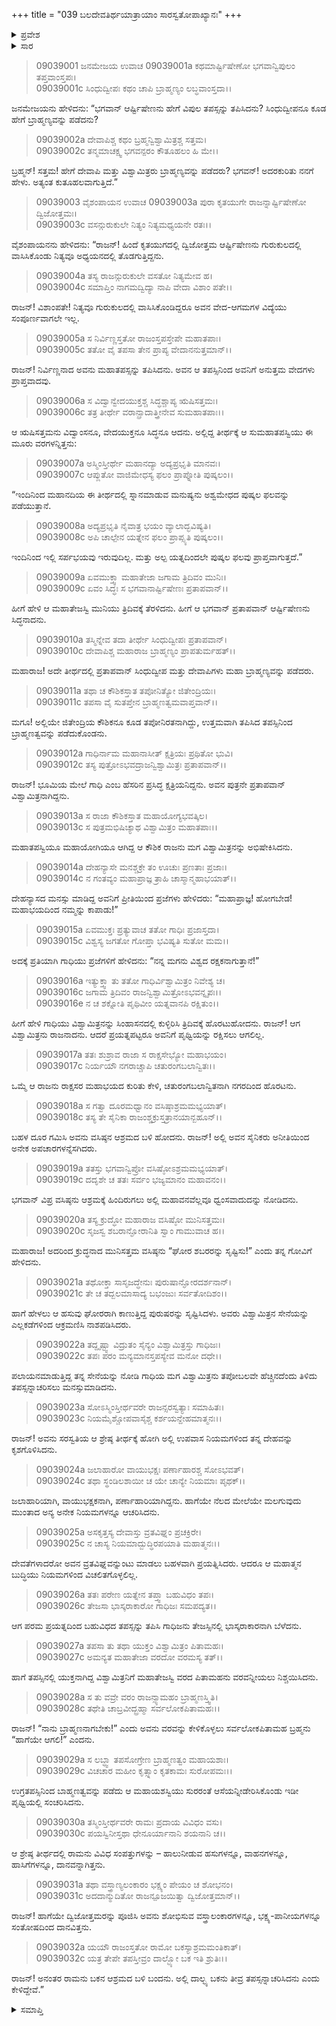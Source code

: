 +++
title = "039 ಬಲದೇವತಿರ್ಥಯಾತ್ರಾಯಾಂ ಸಾರಸ್ವತೋಪಾಖ್ಯಾನಃ"
+++

<details><summary>ಪ್ರವೇಶ</summary>


।।   ಓಂ ಓಂ ನಮೋ ನಾರಾಯಣಾಯ।।   ಶ್ರೀ ವೇದವ್ಯಾಸಾಯ ನಮಃ ।।

ಶ್ರೀ ಕೃಷ್ಣದ್ವೈಪಾಯನ ವೇದವ್ಯಾಸ ವಿರಚಿತ  

**ಶ್ರೀ ಮಹಾಭಾರತ**

**ಶಲ್ಯ ಪರ್ವ**

**ಸಾರಸ್ವತ ಪರ್ವ**

**ಅಧ್ಯಾಯ 39**

</details>

<details><summary>ಸಾರ</summary>

ಸಿಂಧುದ್ವೀಪದಲ್ಲಿ ಆರ್ಷ್ಟಿಷೇಣನು ಸಿದ್ಧನಾದ ಕಥೆ (1-9). ಬ್ರಹ್ಮಯೋನಿಯಲ್ಲಿ ವಿಶ್ವಾಮಿತ್ರನಿಗೆ ಬ್ರಾಹ್ಮಣತ್ವ ಪ್ರಾಪ್ತಿ (10-32).


</details>


> 09039001 ಜನಮೇಜಯ ಉವಾಚ
09039001a ಕಥಮಾರ್ಷ್ಟಿಷೇಣೋ ಭಗವಾನ್ವಿಪುಲಂ ತಪ್ತವಾಂಸ್ತಪಃ।   
09039001c ಸಿಂಧುದ್ವೀಪಃ ಕಥಂ ಚಾಪಿ ಬ್ರಾಹ್ಮಣ್ಯಂ ಲಬ್ಧವಾಂಸ್ತದಾ।।

ಜನಮೇಜಯನು ಹೇಳಿದನು: “ಭಗವಾನ್ ಆರ್ಷ್ಟಿಷೇಣನು ಹೇಗೆ ವಿಪುಲ ತಪಸ್ಸನ್ನು ತಪಿಸಿದನು? ಸಿಂಧುದ್ವೀಪನೂ ಕೂಡ ಹೇಗೆ ಬ್ರಾಹ್ಮಣ್ಯವನ್ನು ಪಡೆದನು?

> 09039002a ದೇವಾಪಿಶ್ಚ ಕಥಂ ಬ್ರಹ್ಮನ್ವಿಶ್ವಾಮಿತ್ರಶ್ಚ ಸತ್ತಮ।   
09039002c ತನ್ಮಮಾಚಕ್ಷ್ವ ಭಗವನ್ಪರಂ ಕೌತೂಹಲಂ ಹಿ ಮೇ।।

ಬ್ರಹ್ಮನ್! ಸತ್ತಮ! ಹೇಗೆ ದೇವಾಪಿ ಮತ್ತು ವಿಶ್ವಾಮಿತ್ರರು ಬ್ರಾಹ್ಮಣ್ಯವನ್ನು ಪಡೆದರು? ಭಗವನ್! ಅದರಕುರಿತು ನನಗೆ ಹೇಳು. ಅತ್ಯಂತ ಕುತೂಹಲವಾಗುತ್ತಿದೆ.”

> 09039003 ವೈಶಂಪಾಯನ ಉವಾಚ
09039003a ಪುರಾ ಕೃತಯುಗೇ ರಾಜನ್ನಾರ್ಷ್ಟಿಷೇಣೋ ದ್ವಿಜೋತ್ತಮಃ।   
09039003c ವಸನ್ಗುರುಕುಲೇ ನಿತ್ಯಂ ನಿತ್ಯಮಧ್ಯಯನೇ ರತಃ।।

ವೈಶಂಪಾಯನನು ಹೇಳಿದನು: “ರಾಜನ್! ಹಿಂದೆ ಕೃತಯುಗದಲ್ಲಿ ದ್ವಿಜೋತ್ತಮ ಆರ್ಷ್ಟಿಷೇಣನು ಗುರುಕುಲದಲ್ಲಿ ವಾಸಿಸಿಕೊಂಡು ನಿತ್ಯವೂ ಅಧ್ಯಯನದಲ್ಲಿ ತೊಡಗುತ್ತಿದ್ದನು.

> 09039004a ತಸ್ಯ ರಾಜನ್ಗುರುಕುಲೇ ವಸತೋ ನಿತ್ಯಮೇವ ಹ।   
09039004c ಸಮಾಪ್ತಿಂ ನಾಗಮದ್ವಿದ್ಯಾ ನಾಪಿ ವೇದಾ ವಿಶಾಂ ಪತೇ।।

ರಾಜನ್! ವಿಶಾಂಪತೇ! ನಿತ್ಯವೂ ಗುರುಕುಲದಲ್ಲಿ ವಾಸಿಸಿಕೊಂಡಿದ್ದರೂ ಅವನ ವೇದ-ಆಗಮಗಳ ವಿದ್ಯೆಯು ಸಂಪೂರ್ಣವಾಗಲೇ ಇಲ್ಲ.

> 09039005a ಸ ನಿರ್ವಿಣ್ಣಸ್ತತೋ ರಾಜಂಸ್ತಪಸ್ತೇಪೇ ಮಹಾತಪಾಃ।   
09039005c ತತೋ ವೈ ತಪಸಾ ತೇನ ಪ್ರಾಪ್ಯ ವೇದಾನನುತ್ತಮಾನ್।।

ರಾಜನ್! ನಿರ್ವಿಣ್ಣನಾದ ಅವನು ಮಹಾತಪಸ್ಸನ್ನು ತಪಿಸಿದನು. ಅವನ ಆ ತಪಸ್ಸಿನಿಂದ ಅವನಿಗೆ ಅನುತ್ತಮ ವೇದಗಳು ಪ್ರಾಪ್ತವಾದವು.

> 09039006a ಸ ವಿದ್ವಾನ್ವೇದಯುಕ್ತಶ್ಚ ಸಿದ್ಧಶ್ಚಾಪ್ಯ ಋಷಿಸತ್ತಮಃ।   
09039006c ತತ್ರ ತೀರ್ಥೇ ವರಾನ್ಪ್ರಾದಾತ್ತ್ರೀನೇವ ಸುಮಹಾತಪಾಃ।।

ಆ ಋಷಿಸತ್ತಮನು ವಿದ್ವಾಂಸನೂ, ವೇದಯುಕ್ತನೂ ಸಿದ್ಧನೂ ಆದನು. ಅಲ್ಲಿದ್ದ ತೀರ್ಥಕ್ಕೆ ಆ ಸುಮಹಾತಪಸ್ವಿಯು ಈ ಮೂರು ವರಗಳನ್ನಿತ್ತನು:

> 09039007a ಅಸ್ಮಿಂಸ್ತೀರ್ಥೇ ಮಹಾನದ್ಯಾ ಅದ್ಯಪ್ರಭೃತಿ ಮಾನವಃ।   
09039007c ಆಪ್ಲುತೋ ವಾಜಿಮೇಧಸ್ಯ ಫಲಂ ಪ್ರಾಪ್ನೋತಿ ಪುಷ್ಕಲಂ।।

“ಇಂದಿನಿಂದ ಮಹಾನದಿಯ ಈ ತೀರ್ಥದಲ್ಲಿ ಸ್ನಾನಮಾಡುವ ಮನುಷ್ಯನು ಅಶ್ವಮೇಧದ ಪುಷ್ಕಲ ಫಲವನ್ನು ಪಡೆಯುತ್ತಾನೆ.

> 09039008a ಅದ್ಯಪ್ರಭೃತಿ ನೈವಾತ್ರ ಭಯಂ ವ್ಯಾಲಾದ್ಭವಿಷ್ಯತಿ।   
09039008c ಅಪಿ ಚಾಲ್ಪೇನ ಯತ್ನೇನ ಫಲಂ ಪ್ರಾಪ್ಸ್ಯತಿ ಪುಷ್ಕಲಂ।।

ಇಂದಿನಿಂದ ಇಲ್ಲಿ ಸರ್ಪಭಯವು ಇರುವುದಿಲ್ಲ. ಮತ್ತು ಅಲ್ಪ ಯತ್ನದಿಂದಲೇ ಪುಷ್ಕಲ ಫಲವು ಪ್ರಾಪ್ತವಾಗುತ್ತದೆ.”

> 09039009a ಏವಮುಕ್ತ್ವಾ ಮಹಾತೇಜಾ ಜಗಾಮ ತ್ರಿದಿವಂ ಮುನಿಃ।   
09039009c ಏವಂ ಸಿದ್ಧಃ ಸ ಭಗವಾನಾರ್ಷ್ಟಿಷೇಣಃ ಪ್ರತಾಪವಾನ್।।

ಹೀಗೆ ಹೇಳಿ ಆ ಮಹಾತೇಜಸ್ವಿ ಮುನಿಯು ತ್ರಿದಿವಕ್ಕೆ ತೆರಳಿದನು. ಹೀಗೆ ಆ ಭಗವಾನ್ ಪ್ರತಾಪವಾನ್ ಆರ್ಷ್ಟಿಷೇಣನು ಸಿದ್ಧನಾದನು.

> 09039010a ತಸ್ಮಿನ್ನೇವ ತದಾ ತೀರ್ಥೇ ಸಿಂಧುದ್ವೀಪಃ ಪ್ರತಾಪವಾನ್।   
09039010c ದೇವಾಪಿಶ್ಚ ಮಹಾರಾಜ ಬ್ರಾಹ್ಮಣ್ಯಂ ಪ್ರಾಪತುರ್ಮಹತ್।।

ಮಹಾರಾಜ! ಅದೇ ತೀರ್ಥದಲ್ಲಿ ಪ್ರತಾಪವಾನ್ ಸಿಂಧುದ್ವೀಪ ಮತ್ತು ದೇವಾಪಿಗಳು ಮಹಾ ಬ್ರಾಹ್ಮಣ್ಯವನ್ನು ಪಡೆದರು.

> 09039011a ತಥಾ ಚ ಕೌಶಿಕಸ್ತಾತ ತಪೋನಿತ್ಯೋ ಜಿತೇಂದ್ರಿಯಃ।   
09039011c ತಪಸಾ ವೈ ಸುತಪ್ತೇನ ಬ್ರಾಹ್ಮಣತ್ವಮವಾಪ್ತವಾನ್।।

ಮಗೂ! ಅಲ್ಲಿಯೇ ಜಿತೇಂದ್ರಿಯ ಕೌಶಿಕನೂ ಕೂಡ ತಪೋನಿರತನಾಗಿದ್ದು, ಉತ್ತಮವಾಗಿ ತಪಿಸಿದ ತಪಸ್ಸಿನಿಂದ ಬ್ರಾಹ್ಮಣತ್ವವನ್ನು ಪಡೆದುಕೊಂಡನು.

> 09039012a ಗಾಧಿರ್ನಾಮ ಮಹಾನಾಸೀತ್ ಕ್ಷತ್ರಿಯಃ ಪ್ರಥಿತೋ ಭುವಿ।   
09039012c ತಸ್ಯ ಪುತ್ರೋಽಭವದ್ರಾಜನ್ವಿಶ್ವಾಮಿತ್ರಃ ಪ್ರತಾಪವಾನ್।।

ರಾಜನ್! ಭೂಮಿಯ ಮೇಲೆ ಗಾಧಿ ಎಂಬ ಹೆಸರಿನ ಪ್ರಸಿದ್ಧ ಕ್ಷತ್ರಿಯನಿದ್ದನು. ಅವನ ಪುತ್ರನೇ ಪ್ರತಾಪವಾನ್ ವಿಶ್ವಾಮಿತ್ರನಾಗಿದ್ದನು.

> 09039013a ಸ ರಾಜಾ ಕೌಶಿಕಸ್ತಾತ ಮಹಾಯೋಗ್ಯಭವತ್ಕಿಲ।   
09039013c ಸ ಪುತ್ರಮಭಿಷಿಚ್ಯಾಥ ವಿಶ್ವಾಮಿತ್ರಂ ಮಹಾತಪಾಃ।।

ಮಹಾತಪಸ್ವಿಯೂ ಮಹಾಯೋಗಿಯೂ ಆಗಿದ್ದ ಆ ಕೌಶಿಕ ರಾಜನು ಮಗ ವಿಶ್ವಾಮಿತ್ರನನ್ನು ಅಭಿಷೇಕಿಸಿದನು.

> 09039014a ದೇಹನ್ಯಾಸೇ ಮನಶ್ಚಕ್ರೇ ತಂ ಊಚುಃ ಪ್ರಣತಾಃ ಪ್ರಜಾಃ।   
09039014c ನ ಗಂತವ್ಯಂ ಮಹಾಪ್ರಾಜ್ಞ ತ್ರಾಹಿ ಚಾಸ್ಮಾನ್ಮಹಾಭಯಾತ್।।

ದೇಹನ್ಯಾಸದ ಮನಸ್ಸು ಮಾಡಿದ್ದ ಅವನಿಗೆ ಪ್ರೀತಿಯಿಂದ ಪ್ರಜೆಗಳು ಹೇಳಿದರು: “ಮಹಾಪ್ರಾಜ್ಞ! ಹೋಗಬೇಡ! ಮಹಾಭಯದಿಂದ ನಮ್ಮನ್ನು ಕಾಪಾಡು!”

> 09039015a ಏವಮುಕ್ತಃ ಪ್ರತ್ಯುವಾಚ ತತೋ ಗಾಧಿಃ ಪ್ರಜಾಸ್ತದಾ।   
09039015c ವಿಶ್ವಸ್ಯ ಜಗತೋ ಗೋಪ್ತಾ ಭವಿಷ್ಯತಿ ಸುತೋ ಮಮ।।

ಅದಕ್ಕೆ ಪ್ರತಿಯಾಗಿ ಗಾಧಿಯು ಪ್ರಜೆಗಳಿಗೆ ಹೇಳಿದನು: “ನನ್ನ ಮಗನು ವಿಶ್ವದ ರಕ್ಷಕನಾಗುತ್ತಾನೆ!”

> 09039016a ಇತ್ಯುಕ್ತ್ವಾ ತು ತತೋ ಗಾಧಿರ್ವಿಶ್ವಾಮಿತ್ರಂ ನಿವೇಶ್ಯ ಚ।   
09039016c ಜಗಾಮ ತ್ರಿದಿವಂ ರಾಜನ್ವಿಶ್ವಾಮಿತ್ರೋಽಭವನ್ನೃಪಃ।।   
09039016e ನ ಚ ಶಕ್ನೋತಿ ಪೃಥಿವೀಂ ಯತ್ನವಾನಪಿ ರಕ್ಷಿತುಂ।।

ಹೀಗೆ ಹೇಳಿ ಗಾಧಿಯು ವಿಶ್ವಾಮಿತ್ರನನ್ನು ಸಿಂಹಾಸನದಲ್ಲಿ ಕುಳ್ಳಿರಿಸಿ ತ್ರಿದಿವಕ್ಕೆ ಹೊರಟುಹೋದನು. ರಾಜನ್! ಆಗ ವಿಶ್ವಾಮಿತ್ರನು ರಾಜನಾದನು. ಆದರೆ ಪ್ರಯತ್ನಪಟ್ಟರೂ ಅವನಿಗೆ ಪೃಥ್ವಿಯನ್ನು ರಕ್ಷಿಸಲು ಆಗಲಿಲ್ಲ.

> 09039017a ತತಃ ಶುಶ್ರಾವ ರಾಜಾ ಸ ರಾಕ್ಷಸೇಭ್ಯೋ ಮಹಾಭಯಂ।   
09039017c ನಿರ್ಯಯೌ ನಗರಾಚ್ಚಾಪಿ ಚತುರಂಗಬಲಾನ್ವಿತಃ।।

ಒಮ್ಮೆ ಆ ರಾಜನು ರಾಕ್ಷಸರ ಮಹಾಭಯದ ಕುರಿತು ಕೇಳಿ, ಚತುರಂಗಬಲಾನ್ವಿತನಾಗಿ ನಗರದಿಂದ ಹೊರಟನು.

> 09039018a ಸ ಗತ್ವಾ ದೂರಮಧ್ವಾನಂ ವಸಿಷ್ಠಾಶ್ರಮಮಭ್ಯಯಾತ್।   
09039018c ತಸ್ಯ ತೇ ಸೈನಿಕಾ ರಾಜಂಶ್ಚಕ್ರುಸ್ತತ್ರಾನಯಾನ್ಬಹೂನ್।।

ಬಹಳ ದೂರ ಗಮಿಸಿ ಅವನು ವಸಿಷ್ಠನ ಆಶ್ರಮದ ಬಳಿ ಹೋದನು. ರಾಜನ್! ಅಲ್ಲಿ ಅವನ ಸೈನಿಕರು ಅನೀತಿಯಿಂದ ಅನೇಕ ಅಪಚಾರಗಳನ್ನೆಸಗಿದರು.

> 09039019a ತತಸ್ತು ಭಗವಾನ್ವಿಪ್ರೋ ವಸಿಷ್ಠೋಽಶ್ರಮಮಭ್ಯಯಾತ್।   
09039019c ದದೃಶೇ ಚ ತತಃ ಸರ್ವಂ ಭಜ್ಯಮಾನಂ ಮಹಾವನಂ।।

ಭಗವಾನ್ ವಿಪ್ರ ವಸಿಷ್ಠನು ಆಶ್ರಮಕ್ಕೆ ಹಿಂದಿರುಗಲು ಅಲ್ಲಿ ಮಹಾವನವೆಲ್ಲವೂ ಧ್ವಂಸವಾದುದನ್ನು ನೋಡಿದನು.

> 09039020a ತಸ್ಯ ಕ್ರುದ್ಧೋ ಮಹಾರಾಜ ವಸಿಷ್ಠೋ ಮುನಿಸತ್ತಮಃ।   
09039020c ಸೃಜಸ್ವ ಶಬರಾನ್ಘೋರಾನಿತಿ ಸ್ವಾಂ ಗಾಮುವಾಚ ಹ।।

ಮಹಾರಾಜ! ಅದರಿಂದ ಕ್ರುದ್ಧನಾದ ಮುನಿಸತ್ತಮ ವಸಿಷ್ಠನು “ಘೋರ ಶಬರರನ್ನು ಸೃಷ್ಟಿಸು!” ಎಂದು ತನ್ನ ಗೋವಿಗೆ ಹೇಳಿದನು.

> 09039021a ತಥೋಕ್ತಾ ಸಾಸೃಜದ್ಧೇನುಃ ಪುರುಷಾನ್ಘೋರದರ್ಶನಾನ್।   
09039021c ತೇ ಚ ತದ್ಬಲಮಾಸಾದ್ಯ ಬಭಂಜುಃ ಸರ್ವತೋದಿಶಂ।।

ಹಾಗೆ ಹೇಳಲು ಆ ಹಸುವು ಘೋರರಾಗಿ ಕಾಣುತ್ತಿದ್ದ ಪುರುಷರನ್ನು ಸೃಷ್ಟಿಸಿದಳು. ಅವರು ವಿಶ್ವಾಮಿತ್ರನ ಸೇನೆಯನ್ನು ಎಲ್ಲಕಡೆಗಳಿಂದ ಆಕ್ರಮಣಿಸಿ ನಾಶಪಡಿಸಿದರು.

> 09039022a ತದ್ದೃಷ್ಟ್ವಾ ವಿದ್ರುತಂ ಸೈನ್ಯಂ ವಿಶ್ವಾಮಿತ್ರಸ್ತು ಗಾಧಿಜಃ।   
09039022c ತಪಃ ಪರಂ ಮನ್ಯಮಾನಸ್ತಪಸ್ಯೇವ ಮನೋ ದಧೇ।।

ಪಲಾಯನಮಾಡುತ್ತಿದ್ದ ತನ್ನ ಸೇನೆಯನ್ನು ನೋಡಿ ಗಾಧಿಯ ಮಗ ವಿಶ್ವಾಮಿತ್ರನು ತಪೋಬಲವೇ ಹೆಚ್ಚಿನದೆಂದು ತಿಳಿದು ತಪಸ್ಸನ್ನಾಚರಿಸಲು ಮನಸ್ಸುಮಾಡಿದನು.

> 09039023a ಸೋಽಸ್ಮಿಂಸ್ತೀರ್ಥವರೇ ರಾಜನ್ಸರಸ್ವತ್ಯಾಃ ಸಮಾಹಿತಃ।   
09039023c ನಿಯಮೈಶ್ಚೋಪವಾಸೈಶ್ಚ ಕರ್ಶಯನ್ದೇಹಮಾತ್ಮನಃ।।

ರಾಜನ್! ಅವನು ಸರಸ್ವತಿಯ ಆ ಶ್ರೇಷ್ಠ ತೀರ್ಥಕ್ಕೆ ಹೋಗಿ ಅಲ್ಲಿ ಉಪವಾಸ ನಿಯಮಗಳಿಂದ ತನ್ನ ದೇಹವನ್ನು ಕೃಶಗೊಳಿಸಿದನು.

> 09039024a ಜಲಾಹಾರೋ ವಾಯುಭಕ್ಷಃ ಪರ್ಣಾಹಾರಶ್ಚ ಸೋಽಭವತ್।   
09039024c ತಥಾ ಸ್ಥಂಡಿಲಶಾಯೀ ಚ ಯೇ ಚಾನ್ಯೇ ನಿಯಮಾಃ ಪೃಥಕ್।।

ಜಲಾಹಾರಿಯಾಗಿ, ವಾಯುಭಕ್ಷಕನಾಗಿ, ಪರ್ಣಾಹಾರಿಯಾಗಿದ್ದನು. ಹಾಗೆಯೇ ನೆಲದ ಮೇಲೆಯೇ ಮಲಗುವುದು ಮುಂತಾದ ಅನ್ಯ ಅನೇಕ ನಿಯಮಗಳನ್ನೂ ಆಚರಿಸಿದನು.

> 09039025a ಅಸಕೃತ್ತಸ್ಯ ದೇವಾಸ್ತು ವ್ರತವಿಘ್ನಂ ಪ್ರಚಕ್ರಿರೇ।   
09039025c ನ ಚಾಸ್ಯ ನಿಯಮಾದ್ಬುದ್ಧಿರಪಯಾತಿ ಮಹಾತ್ಮನಃ।।

ದೇವತೆಗಳಾದರೋ ಅವನ ವ್ರತವಿಘ್ನವನ್ನುಂಟು ಮಾಡಲು ಬಹಳವಾಗಿ ಪ್ರಯತ್ನಿಸಿದರು. ಆದರೂ ಆ ಮಹಾತ್ಮನ ಬುದ್ಧಿಯು ನಿಯಮಗಳಿಂದ ವಿಚಲಿತಗೊಳ್ಳಲಿಲ್ಲ.

> 09039026a ತತಃ ಪರೇಣ ಯತ್ನೇನ ತಪ್ತ್ವಾ ಬಹುವಿಧಂ ತಪಃ।   
09039026c ತೇಜಸಾ ಭಾಸ್ಕರಾಕಾರೋ ಗಾಧಿಜಃ ಸಮಪದ್ಯತ।।

ಆಗ ಪರಮ ಪ್ರಯತ್ನದಿಂದ ಬಹುವಿಧದ ತಪಸ್ಸನ್ನು ತಪಿಸಿ ಗಾಧಿಜನು ತೇಜಸ್ಸಿನಲ್ಲಿ ಭಾಸ್ಕರಾಕಾರನಾಗಿ ಬೆಳೆದನು.

> 09039027a ತಪಸಾ ತು ತಥಾ ಯುಕ್ತಂ ವಿಶ್ವಾಮಿತ್ರಂ ಪಿತಾಮಹಃ।   
09039027c ಅಮನ್ಯತ ಮಹಾತೇಜಾ ವರದೋ ವರಮಸ್ಯ ತತ್।।

ಹಾಗೆ ತಪಸ್ಸಿನಲ್ಲಿ ಯುಕ್ತನಾಗಿದ್ದ ವಿಶ್ವಾಮಿತ್ರನಿಗೆ ಮಹಾತೇಜಸ್ವಿ ವರದ ಪಿತಾಮಹನು ವರವನ್ನೀಯಲು ನಿಶ್ಚಯಿಸಿದನು.

> 09039028a ಸ ತು ವವ್ರೇ ವರಂ ರಾಜನ್ಸ್ಯಾಮಹಂ ಬ್ರಾಹ್ಮಣಸ್ತ್ವಿತಿ।   
09039028c ತಥೇತಿ ಚಾಬ್ರವೀದ್ಬ್ರಹ್ಮಾ ಸರ್ವಲೋಕಪಿತಾಮಹಃ।।

ರಾಜನ್! “ನಾನು ಬ್ರಾಹ್ಮಣನಾಗಬೇಕು!” ಎಂದು ಅವನು ವರವನ್ನು ಕೇಳಿಕೊಳ್ಳಲು ಸರ್ವಲೋಕಪಿತಾಮಹ ಬ್ರಹ್ಮನು “ಹಾಗೆಯೇ ಆಗಲಿ!” ಎಂದನು.

> 09039029a ಸ ಲಬ್ಧ್ವಾ ತಪಸೋಗ್ರೇಣ ಬ್ರಾಹ್ಮಣತ್ವಂ ಮಹಾಯಶಾಃ।   
09039029c ವಿಚಚಾರ ಮಹೀಂ ಕೃತ್ಸ್ನಾಂ ಕೃತಕಾಮಃ ಸುರೋಪಮಃ।।

ಉಗ್ರತಪಸ್ಸಿನಿಂದ ಬಾಹ್ಮಣತ್ವವನ್ನು ಪಡೆದು ಆ ಮಹಾಯಶಸ್ವಿಯು ಸುರರಂತೆ ಆಸೆಯನ್ನೀಡೇರಿಸಿಕೊಂಡು ಇಡೀ ಪೃಥ್ವಿಯಲ್ಲಿ ಸಂಚರಿಸಿದನು.

> 09039030a ತಸ್ಮಿಂಸ್ತೀರ್ಥವರೇ ರಾಮಃ ಪ್ರದಾಯ ವಿವಿಧಂ ವಸು।   
09039030c ಪಯಸ್ವಿನೀಸ್ತಥಾ ಧೇನೂರ್ಯಾನಾನಿ ಶಯನಾನಿ ಚ।।

ಆ ಶ್ರೇಷ್ಠ ತೀರ್ಥದಲ್ಲಿ ರಾಮನು ವಿವಿಧ ಸಂಪತ್ತುಗಳನ್ನು – ಹಾಲುನೀಡುವ ಹಸುಗಳನ್ನೂ, ವಾಹನಗಳನ್ನೂ, ಹಾಸಿಗೆಗಳನ್ನೂ, ದಾನವನ್ನಾಗಿತ್ತನು.

> 09039031a ತಥಾ ವಸ್ತ್ರಾಣ್ಯಲಂಕಾರಂ ಭಕ್ಷ್ಯಂ ಪೇಯಂ ಚ ಶೋಭನಂ।   
09039031c ಅದದಾನ್ಮುದಿತೋ ರಾಜನ್ಪೂಜಯಿತ್ವಾ ದ್ವಿಜೋತ್ತಮಾನ್।।

ರಾಜನ್! ಹಾಗೆಯೇ ದ್ವಿಜೋತ್ತಮರನ್ನು ಪೂಜಿಸಿ ಅವನು ಶೋಭಿಸುವ ವಸ್ತ್ರಾಲಂಕಾರಗಳನ್ನೂ, ಭಕ್ಷ್ಯ-ಪಾನೀಯಗಳನ್ನೂ ಸಂತೋಷದಿಂದ ದಾನವಿತ್ತನು.

> 09039032a ಯಯೌ ರಾಜಂಸ್ತತೋ ರಾಮೋ ಬಕಸ್ಯಾಶ್ರಮಮಂತಿಕಾತ್।   
09039032c ಯತ್ರ ತೇಪೇ ತಪಸ್ತೀವ್ರಂ ದಾಲ್ಭ್ಯೋ ಬಕ ಇತಿ ಶ್ರುತಿಃ।।

ರಾಜನ್! ಅನಂತರ ರಾಮನು ಬಕನ ಆಶ್ರಮದ ಬಳಿ ಬಂದನು. ಅಲ್ಲಿ ದಾಲ್ಭ್ಯ ಬಕನು ತೀವ್ರ ತಪಸ್ಸನ್ನಾಚರಿಸಿದನು ಎಂದು ಕೇಳಿದ್ದೇವೆ.”



<details><summary>ಸಮಾಪ್ತಿ</summary>
ಇತಿ ಶ್ರೀಮಹಾಭಾರತೇ ಶಲ್ಯಪರ್ವಣಿ ಸಾರಸ್ವತಪರ್ವಣಿ ಬಲದೇವತಿರ್ಥಯಾತ್ರಾಯಾಂ ಸಾರಸ್ವತೋಪಾಖ್ಯಾನೇ ಏಕೋನಚತ್ವಾರಿಂಶೋಽಧ್ಯಾಯಃ।।  
ಇದು ಶ್ರೀಮಹಾಭಾರತದಲ್ಲಿ ಶಲ್ಯಪರ್ವದಲ್ಲಿ ಸಾರಸ್ವತಪರ್ವದಲ್ಲಿ ಬಲದೇವತೀರ್ಥಯಾತ್ರಾಯಾಂ ಸಾರಸ್ವತೋಪಾಖ್ಯಾನ ಎನ್ನುವ ಮೂವತ್ತೊಂಭತ್ತನೇ ಅಧ್ಯಾಯವು.

</details>
